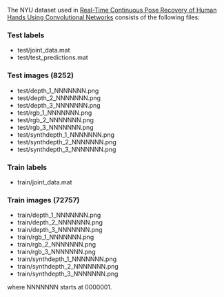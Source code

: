 The NYU dataset used in [Real-Time Continuous Pose Recovery of Human Hands Using Convolutional Networks](http://cims.nyu.edu/~tompson/others/TOG_2014_paper.pdf) consists of the following files:

### Test labels

* test/joint_data.mat
* test/test_predictions.mat

### Test images (8252)

* test/depth_1_NNNNNNN.png
* test/depth_2_NNNNNNN.png
* test/depth_3_NNNNNNN.png
* test/rgb_1_NNNNNNN.png
* test/rgb_2_NNNNNNN.png
* test/rgb_3_NNNNNNN.png
* test/synthdepth_1_NNNNNNN.png
* test/synthdepth_2_NNNNNNN.png
* test/synthdepth_3_NNNNNNN.png

### Train labels

* train/joint_data.mat

### Train images (72757)

* train/depth_1_NNNNNNN.png
* train/depth_2_NNNNNNN.png
* train/depth_3_NNNNNNN.png
* train/rgb_1_NNNNNNN.png
* train/rgb_2_NNNNNNN.png
* train/rgb_3_NNNNNNN.png
* train/synthdepth_1_NNNNNNN.png
* train/synthdepth_2_NNNNNNN.png
* train/synthdepth_3_NNNNNNN.png

where NNNNNNN starts at 0000001.
